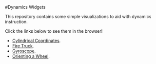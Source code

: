 #Dynamics Widgets

This repository contains some simple visualizations to aid with dynamics instruction.

Click the links below to see them in the browser!

* [Cylindrical Coordinates](http://aleeper.github.io/dynmaics_widgets/cylindrical_coordinates.html).
* [Fire Truck](http://aleeper.github.io/dynmaics_widgets/fire_truck.html).
* [Gyroscope](http://aleeper.github.io/dynmaics_widgets/gyro.html).
* [Orienting a Wheel](http://aleeper.github.io/dynmaics_widgets/wheel.html).

